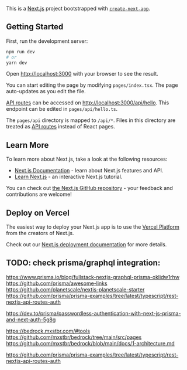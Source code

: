 This is a [Next.js](https://nextjs.org/) project bootstrapped with [`create-next-app`](https://github.com/vercel/next.js/tree/canary/packages/create-next-app).

## Getting Started

First, run the development server:

```bash
npm run dev
# or
yarn dev
```

Open [http://localhost:3000](http://localhost:3000) with your browser to see the result.

You can start editing the page by modifying `pages/index.tsx`. The page auto-updates as you edit the file.

[API routes](https://nextjs.org/docs/api-routes/introduction) can be accessed on [http://localhost:3000/api/hello](http://localhost:3000/api/hello). This endpoint can be edited in `pages/api/hello.ts`.

The `pages/api` directory is mapped to `/api/*`. Files in this directory are treated as [API routes](https://nextjs.org/docs/api-routes/introduction) instead of React pages.

## Learn More

To learn more about Next.js, take a look at the following resources:

- [Next.js Documentation](https://nextjs.org/docs) - learn about Next.js features and API.
- [Learn Next.js](https://nextjs.org/learn) - an interactive Next.js tutorial.

You can check out [the Next.js GitHub repository](https://github.com/vercel/next.js/) - your feedback and contributions are welcome!

## Deploy on Vercel

The easiest way to deploy your Next.js app is to use the [Vercel Platform](https://vercel.com/new?utm_medium=default-template&filter=next.js&utm_source=create-next-app&utm_campaign=create-next-app-readme) from the creators of Next.js.

Check out our [Next.js deployment documentation](https://nextjs.org/docs/deployment) for more details.

## TODO: check prisma/graphql integration:

https://www.prisma.io/blog/fullstack-nextjs-graphql-prisma-oklidw1rhw
https://github.com/prisma/awesome-links
https://github.com/planetscale/nextjs-planetscale-starter
https://github.com/prisma/prisma-examples/tree/latest/typescript/rest-nextjs-api-routes-auth

https://dev.to/prisma/passwordless-authentication-with-next-js-prisma-and-next-auth-5g8g

https://bedrock.mxstbr.com/#tools
https://github.com/mxstbr/bedrock/tree/main/src/pages
https://github.com/mxstbr/bedrock/blob/main/docs/1-architecture.md

https://github.com/prisma/prisma-examples/tree/latest/typescript/rest-nextjs-api-routes-auth
